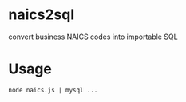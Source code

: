 # naics2sql

convert business NAICS codes into importable SQL

# Usage

```node naics.js | mysql ...```

